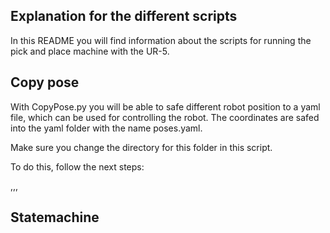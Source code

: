 ## Explanation for the different scripts ##

In this README you will find information about the scripts for running the pick and place machine with the UR-5.

## Copy pose ##

With CopyPose.py you will be able to safe different robot position to a yaml file, which can be used for controlling the robot. The coordinates are safed into the yaml folder with the name poses.yaml. 

Make sure you change the directory for this folder in this script.

To do this, follow the next steps:

,,,

## Statemachine ##

